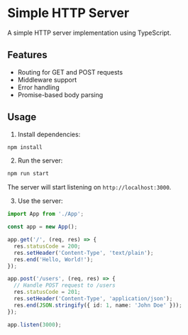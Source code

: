 # Simple HTTP Server

A simple HTTP server implementation using TypeScript.

## Features

- Routing for GET and POST requests
- Middleware support
- Error handling
- Promise-based body parsing


## Usage

1. Install dependencies:

```bash
npm install 
```

2. Run the server:

```bash
npm run start 
```

The server will start listening on `http://localhost:3000`.

3. Use the server:

```typescript
import App from './App';

const app = new App();

app.get('/', (req, res) => {
  res.statusCode = 200;
  res.setHeader('Content-Type', 'text/plain');
  res.end('Hello, World!');
});

app.post('/users', (req, res) => {
  // Handle POST request to /users
  res.statusCode = 201;
  res.setHeader('Content-Type', 'application/json');
  res.end(JSON.stringify({ id: 1, name: 'John Doe' }));
});

app.listen(3000);
```